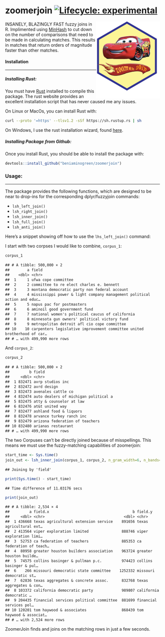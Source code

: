 
# zoomerjoin [![Lifecycle: experimental](https://img.shields.io/badge/lifecycle-experimental-orange.svg)](https://lifecycle.r-lib.org/articles/stages.html#experimental)

<img src='logo.png' align="right" height="250">

INSANELY, BLAZINGLY FAST fuzzy joins in R. Implimented using
[MinHash](https://en.wikipedia.org/wiki/MinHash) to cut down on the
number of comparisons that need to be made in calculating matches. This
results in matches that return orders of magnitude faster than other
matches.

#### Installation

------------------------------------------------------------------------

##### Installing Rust:

You must have [Rust](https://www.rust-lang.org/tools/install) installed
to compile this package. The rust website provides an excellent
installation script that has never caused me any issues.

On Linux or MacOs, you can install Rust with:

``` sh
curl --proto '=https' --tlsv1.2 -sSf https://sh.rustup.rs | sh
```

On Windows, I use the rust installation wizard, found
[here](https://forge.rust-lang.org/infra/other-installation-methods.html).

##### Installing Package from Github:

Once you install Rust, you should be able to install the package with:

``` r
devtools::install_github("beniaminogreen/zoomerjoin")
```

### Usage:

------------------------------------------------------------------------

The package provides the following functions, which are designed to be
near to drop-ins for the corresponding dplyr/fuzzyjoin commands:

- `lsh_left_join()`
- `lsh_right_join()`
- `lsh_inner_join()`
- `lsh_full_join()`
- `lsh_anti_join()`

Here’s a snippet showing off how to use the `lhs_left_join()` command:

I start with two corpses I would like to combine, `corpus_1`:

``` r
corpus_1
```

    ## # A tibble: 500,000 × 2
    ##        a field                                                                  
    ##    <dbl> <chr>                                                                  
    ##  1     1 ufwa cope committee                                                    
    ##  2     2 committee to re elect charles e. bennett                               
    ##  3     3 montana democratic party non federal account                           
    ##  4     4 mississippi power & light company management political action and educ…
    ##  5     5 napus pac for postmasters                                              
    ##  6     6 aminoil good government fund                                           
    ##  7     7 national women's political caucus of california                        
    ##  8     8 minnesota gun owners' political victory fund                           
    ##  9     9 metropolitan detroit afl cio cope committee                            
    ## 10    10 carpenters legislative improvement committee united brotherhood of car…
    ## # … with 499,990 more rows

And `corpus_2`:

``` r
corpus_2
```

    ## # A tibble: 500,000 × 2
    ##         b field                               
    ##     <dbl> <chr>                               
    ##  1 832471 avrp studios inc                    
    ##  2 832472 avrd design                         
    ##  3 832473 avenales cattle co                  
    ##  4 832474 auto dealers of michigan political a
    ##  5 832475 atty & counselor at law             
    ##  6 832476 at&t united way                     
    ##  7 832477 ashland food & liquors              
    ##  8 832478 arvance turkey ranch inc            
    ##  9 832479 arizona federation of teachers      
    ## 10 832480 arianas restaurant                  
    ## # … with 499,990 more rows

The two Corpuses can’t be directly joined because of misspellings. This
means we must use the fuzzy-matching capabilities of zoomerjoin:

``` r
start_time <- Sys.time()
join_out <- lsh_inner_join(corpus_1, corpus_2, n_gram_width=6, n_bands=20, band_width=6)
```

    ## Joining by 'field'

``` r
print(Sys.time() - start_time)
```

    ## Time difference of 11.03176 secs

``` r
print(join_out)
```

    ## # A tibble: 2,534 × 4
    ##         a field.x                                      b field.y                
    ##     <dbl> <chr>                                    <dbl> <chr>                  
    ##  1 436668 texas agricultural extension service    891656 texas agricultural ext…
    ##  2 413564 viper exploration limited               888746 viper exploration limi…
    ##  3  52753 ca federation of teachers               885353 ca federation of teach…
    ##  4  80958 greater houston builders association    963724 greater houston builde…
    ##  5  74575 collins basinger & pullman p.c.         974423 collins basinger & pul…
    ##  6    266 missouri democratic state committee    1252332 missouri democratic st…
    ##  7  62836 texas aggregates & concrete assoc.      832768 texas aggregates & con…
    ##  8 103372 california democratic party             989807 california democratic …
    ##  9 204435 financial services political committee  881699 financial services pol…
    ## 10 120201 tom haywood & associates                868439 tom haywood & associat…
    ## # … with 2,524 more rows

ZoomerJoin finds and joins on the matching rows in just a few seconds.
